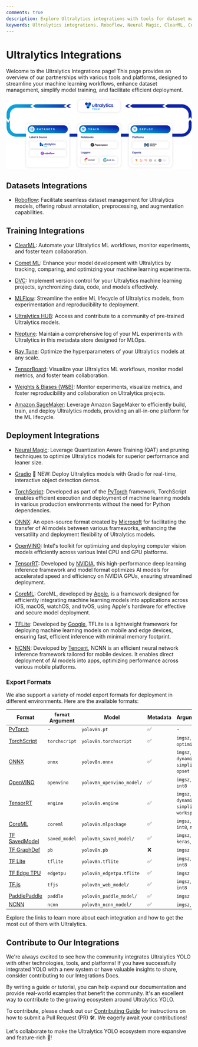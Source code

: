 ```yaml
---
comments: true
description: Explore Ultralytics integrations with tools for dataset management, model optimization, ML workflows automation, experiment tracking, version control, and more. Learn about our support for various model export formats for deployment.
keywords: Ultralytics integrations, Roboflow, Neural Magic, ClearML, Comet ML, DVC, Ultralytics HUB, MLFlow, Neptune, Ray Tune, TensorBoard, W&B, model export formats, PyTorch, TorchScript, ONNX, OpenVINO, TensorRT, CoreML, TF SavedModel, TF GraphDef, TF Lite, TF Edge TPU, TF.js, PaddlePaddle, NCNN
---
```


# Ultralytics Integrations

Welcome to the Ultralytics Integrations page! This page provides an overview of our partnerships with various tools and platforms, designed to streamline your machine learning workflows, enhance dataset management, simplify model training, and facilitate efficient deployment.

<img width="1024" src="https://github.com/ultralytics/assets/raw/main/yolov8/banner-integrations.png" alt="Ultralytics YOLO ecosystem and integrations">

## Datasets Integrations

- [Roboflow](roboflow.md): Facilitate seamless dataset management for Ultralytics models, offering robust annotation, preprocessing, and augmentation capabilities.

## Training Integrations

- [ClearML](clearml.md): Automate your Ultralytics ML workflows, monitor experiments, and foster team collaboration.

- [Comet ML](comet.md): Enhance your model development with Ultralytics by tracking, comparing, and optimizing your machine learning experiments.

- [DVC](dvc.md): Implement version control for your Ultralytics machine learning projects, synchronizing data, code, and models effectively.

- [MLFlow](mlflow.md): Streamline the entire ML lifecycle of Ultralytics models, from experimentation and reproducibility to deployment.

- [Ultralytics HUB](https://hub.ultralytics.com): Access and contribute to a community of pre-trained Ultralytics models.

- [Neptune](https://neptune.ai/): Maintain a comprehensive log of your ML experiments with Ultralytics in this metadata store designed for MLOps.

- [Ray Tune](ray-tune.md): Optimize the hyperparameters of your Ultralytics models at any scale.

- [TensorBoard](tensorboard.md): Visualize your Ultralytics ML workflows, monitor model metrics, and foster team collaboration.

- [Weights & Biases (W&B)](weights-biases.md): Monitor experiments, visualize metrics, and foster reproducibility and collaboration on Ultralytics projects.

- [Amazon SageMaker](amazon-sagemaker.md): Leverage Amazon SageMaker to efficiently build, train, and deploy Ultralytics models, providing an all-in-one platform for the ML lifecycle.

## Deployment Integrations

- [Neural Magic](neural-magic.md): Leverage Quantization Aware Training (QAT) and pruning techniques to optimize Ultralytics models for superior performance and leaner size.

- [Gradio](gradio.md) 🚀 NEW: Deploy Ultralytics models with Gradio for real-time, interactive object detection demos.

- [TorchScript](torchscript.md): Developed as part of the [PyTorch](https://pytorch.org/) framework, TorchScript enables efficient execution and deployment of machine learning models in various production environments without the need for Python dependencies.

- [ONNX](onnx.md): An open-source format created by [Microsoft](https://www.microsoft.com) for facilitating the transfer of AI models between various frameworks, enhancing the versatility and deployment flexibility of Ultralytics models.

- [OpenVINO](openvino.md): Intel's toolkit for optimizing and deploying computer vision models efficiently across various Intel CPU and GPU platforms.

- [TensorRT](tensorrt.md): Developed by [NVIDIA](https://www.nvidia.com/), this high-performance deep learning inference framework and model format optimizes AI models for accelerated speed and efficiency on NVIDIA GPUs, ensuring streamlined deployment.

- [CoreML](coreml.md): CoreML, developed by [Apple](https://www.apple.com/), is a framework designed for efficiently integrating machine learning models into applications across iOS, macOS, watchOS, and tvOS, using Apple's hardware for effective and secure model deployment.

- [TFLite](tflite.md): Developed by [Google](https://www.google.com), TFLite is a lightweight framework for deploying machine learning models on mobile and edge devices, ensuring fast, efficient inference with minimal memory footprint.
    
- [NCNN](ncnn.md): Developed by [Tencent](http://www.tencent.com/), NCNN is an efficient neural network inference framework tailored for mobile devices. It enables direct deployment of AI models into apps, optimizing performance across various mobile platforms.

### Export Formats

We also support a variety of model export formats for deployment in different environments. Here are the available formats:

| Format                                                             | `format` Argument | Model                     | Metadata | Arguments                                           |
|--------------------------------------------------------------------|-------------------|---------------------------|----------|-----------------------------------------------------|
| [PyTorch](https://pytorch.org/)                                    | -                 | `yolov8n.pt`              | ✅        | -                                                   |
| [TorchScript](https://pytorch.org/docs/stable/jit.html)            | `torchscript`     | `yolov8n.torchscript`     | ✅        | `imgsz`, `optimize`                                 |
| [ONNX](onnx.md)                                                    | `onnx`            | `yolov8n.onnx`            | ✅        | `imgsz`, `half`, `dynamic`, `simplify`, `opset`     |
| [OpenVINO](openvino.md)                                            | `openvino`        | `yolov8n_openvino_model/` | ✅        | `imgsz`, `half`, `int8`                             |
| [TensorRT](https://developer.nvidia.com/tensorrt)                  | `engine`          | `yolov8n.engine`          | ✅        | `imgsz`, `half`, `dynamic`, `simplify`, `workspace` |
| [CoreML](https://github.com/apple/coremltools)                     | `coreml`          | `yolov8n.mlpackage`       | ✅        | `imgsz`, `half`, `int8`, `nms`                      |
| [TF SavedModel](https://www.tensorflow.org/guide/saved_model)      | `saved_model`     | `yolov8n_saved_model/`    | ✅        | `imgsz`, `keras`, `int8`                            |
| [TF GraphDef](https://www.tensorflow.org/api_docs/python/tf/Graph) | `pb`              | `yolov8n.pb`              | ❌        | `imgsz`                                             |
| [TF Lite](https://www.tensorflow.org/lite)                         | `tflite`          | `yolov8n.tflite`          | ✅        | `imgsz`, `half`, `int8`                             |
| [TF Edge TPU](https://coral.ai/docs/edgetpu/models-intro/)         | `edgetpu`         | `yolov8n_edgetpu.tflite`  | ✅        | `imgsz`                                             |
| [TF.js](https://www.tensorflow.org/js)                             | `tfjs`            | `yolov8n_web_model/`      | ✅        | `imgsz`, `half`, `int8`                             |
| [PaddlePaddle](https://github.com/PaddlePaddle)                    | `paddle`          | `yolov8n_paddle_model/`   | ✅        | `imgsz`                                             |
| [NCNN](https://github.com/Tencent/ncnn)                            | `ncnn`            | `yolov8n_ncnn_model/`     | ✅        | `imgsz`, `half`                                     |

Explore the links to learn more about each integration and how to get the most out of them with Ultralytics.

## Contribute to Our Integrations

We're always excited to see how the community integrates Ultralytics YOLO with other technologies, tools, and platforms! If you have successfully integrated YOLO with a new system or have valuable insights to share, consider contributing to our Integrations Docs.

By writing a guide or tutorial, you can help expand our documentation and provide real-world examples that benefit the community. It's an excellent way to contribute to the growing ecosystem around Ultralytics YOLO.

To contribute, please check out our [Contributing Guide](https://docs.ultralytics.com/help/contributing) for instructions on how to submit a Pull Request (PR) 🛠️. We eagerly await your contributions!

Let's collaborate to make the Ultralytics YOLO ecosystem more expansive and feature-rich 🙏!
